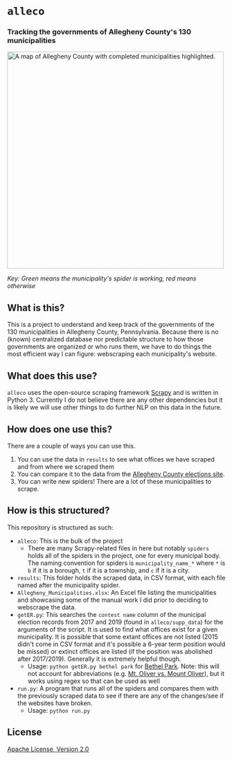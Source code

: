 # `alleco`
### Tracking the governments of Allegheny County's 130 municipalities

<img alt="A map of Allegheny County with completed municipalities highlighted." src="/alleco/supp_data/map.svg" height="500">

_Key: Green means the municipality's spider is working, red means otherwise_

## What is this?
This is a project to understand and keep track of the governments of the 130 municipalities in Allegheny County, Pennsylvania. Because there is no (known) centralized database nor predictable structure to how those governments are organized or who runs them, we have to do things the most efficient way I can figure: webscraping each municipality's website.

## What does this use?
`alleco` uses the open-source scraping framework [Scrapy](https://scrapy.org/) and is written in Python 3. Currently I do not believe there are any other dependencies but it is likely we will use other things to do further NLP on this data in the future.

## How does one use this?
There are a couple of ways you can use this.
1. You can use the data in `results` to see what offices we have scraped and from where we scraped them
1. You can compare it to the data from the [Allegheny County elections site](https://www.alleghenycounty.us/elections/election-results.aspx).
1. You can write new spiders! There are a lot of these municipalities to scrape.

## How is this structured?
This repository is structured as such:
* `alleco`: This is the bulk of the project
  * There are many Scrapy-related files in here but notably ``spiders`` holds all of the spiders in the project, one for every municipal body. The naming convention for spiders is `municipality_name_*` where `*` is `b` if it is a borough, `t` if it is a township, and `c` if it is a city.
* `results`: This folder holds the scraped data, in CSV format, with each file named after the municipality spider.
* `Allegheny_Municipalities.xlsx`: An Excel file listing the municipalities and showcasing some of the manual work I did prior to deciding to webscrape the data.
* `getER.py`: This searches the `contest name` column of the municipal election records from 2017 and 2019 (found in `alleco/supp_data`) for the arguments of the script. It is used to find what offices exist for a given municipality. It is possible that some extant offices are not listed (2015 didn't come in CSV format and it's possible a 6-year term position would be missed) or extinct offices are listed (if the position was abolished after 2017/2019). Generally it is extremely helpful though.
  * Usage: `python getER.py bethel park` for [Bethel Park](https://en.wikipedia.org/wiki/Bethel_Park,_Pennsylvania). Note: this will not account for abbreviations (e.g. [Mt. Oliver vs. Mount Oliver](https://en.wikipedia.org/wiki/Mount_Oliver,_Pennsylvania)), but it works using regex so that can be used as well
* `run.py`: A program that runs all of the spiders and compares them with the previously scraped data to see if there are any of the changes/see if the websites have broken.
  * Usage: `python run.py`

## License
[Apache License, Version 2.0](https://www.apache.org/licenses/LICENSE-2.0)
